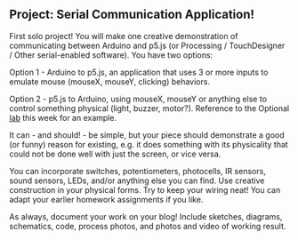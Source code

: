 ## Project: Serial Communication Application!

First solo project! You will make one creative demonstration of communicating between Arduino and p5.js (or Processing / TouchDesigner / Other serial-enabled software). You have two options:

Option 1 - Arduino to p5.js, an application that uses 3 or more inputs to emulate mouse (mouseX, mouseY, clicking) behaviors.

Option 2 - p5.js to Arduino, using mouseX, mouseY or anything else to control something physical (light, buzzer, motor?). Reference to the Optional [lab](p5-serial-out.html) this week for an example.

It can - and should! - be simple, but your piece should demonstrate a good (or funny) reason for existing, e.g. it does something with its physicality that could not be done well with just the screen, or vice versa.

You can incorporate switches, potentiometers, photocells, IR sensors, sound sensors, LEDs, and/or anything else you can find. Use creative construction in your physical forms. Try to keep your wiring neat! You can adapt your earlier homework assignments if you like.

As always, document your work on your blog! Include sketches, diagrams, schematics, code, process photos, and photos and video of working result.
